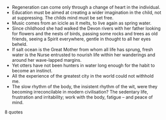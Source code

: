  - Regeneration can come only through a change of heart in the individual.
 - Education must be aimed at creating a wider imagination in the child, not at suppressing. The childs mind must be set free.
 - Music comes from an icicle as it melts, to live again as spring water.
 - Since childhood she had walked the Devon rivers with her father looking for flowers and the nests of birds, passing some rocks and trees as old friends, seeing a Spirit everywhere, gentle in thought to all her eyes beheld.
 - If salt ocean is the Great Mother from whom all life has sprung, fresh water is the Nurse entrusted to nourish life within her wanderings and around her wave-lapped margins.
 - Yet otters have not been hunters in water long enough for the habit to become an instinct.
 - All the experience of the greatest city in the world could not withhold me.
 - The slow rhythm of the body, the insistent rhythm of the wit, were they becoming irreconcilable in modern civilisation? The sedentary life, frustration and irritability; work with the body, fatigue – and peace of mind.

8 quotes